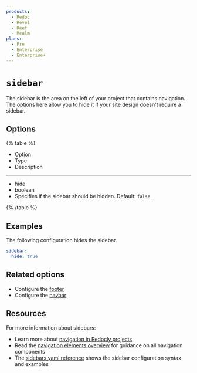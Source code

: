 ```yaml
---
products:
  - Redoc
  - Revel
  - Reef
  - Realm
plans:
  - Pro
  - Enterprise
  - Enterprise+
---
```

# `sidebar`

The sidebar is the area on the left of your project that contains navigation.
The options here allow you to hide it if your site design doesn't require a sidebar.

## Options

{% table %}

- Option
- Type
- Description

---

- hide
- boolean
- Specifies if the sidebar should be hidden.
  Default: `false`.

{% /table %}

## Examples

The following configuration hides the sidebar.

```yaml
sidebar:
  hide: true
```

## Related options

- Configure the [footer](./footer.md)
- Configure the [navbar](./navbar.md)

## Resources

For more information about sidebars:

- Learn more about [navigation in Redocly projects](../navigation/navigation.md)
- Read the [navigation elements overview](../navigation/index.md) for guidance on all navigation components
- The [sidebars.yaml reference](../navigation/sidebars.md) shows the sidebar configuration syntax and examples

